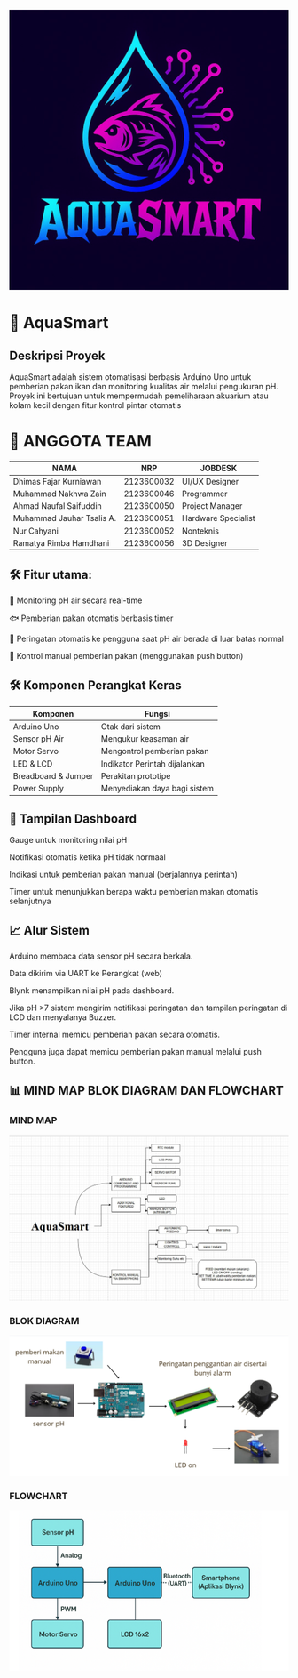 ![AquaSmart Preview](Nontek/LOGOAQUASMART.jpeg)

# 🌊 AquaSmart
## Deskripsi Proyek
AquaSmart adalah sistem otomatisasi berbasis Arduino Uno untuk pemberian pakan ikan dan monitoring kualitas air melalui pengukuran pH. Proyek ini bertujuan untuk mempermudah pemeliharaan akuarium atau kolam kecil dengan fitur kontrol pintar otomatis


# 🧠 ANGGOTA TEAM

|NAMA|NRP|JOBDESK|
|-----|----|------|
|Dhimas Fajar Kurniawan |2123600032| UI/UX Designer|
|Muhammad Nakhwa Zain | 2123600046 | Programmer |
|Ahmad Naufal Saifuddin | 2123600050 | Project Manager |
|Muhammad Jauhar Tsalis A. | 2123600051 | Hardware Specialist|
|Nur Cahyani | 2123600052 | Nonteknis |
|Ramatya Rimba Hamdhani | 2123600056 | 3D Designer |

## 🛠️ Fitur utama:

🚿 Monitoring pH air secara real-time

🐟 Pemberian pakan otomatis berbasis timer

📱 Peringatan otomatis ke pengguna saat pH air berada di luar batas normal

🔄 Kontrol manual pemberian pakan (menggunakan push button)

## 🛠️ Komponen Perangkat Keras
|Komponen | Fungsi |
|----------|---------|
|Arduino Uno | Otak dari sistem
|Sensor pH Air | Mengukur keasaman air
|Motor Servo | Mengontrol pemberian pakan
|LED & LCD | Indikator Perintah dijalankan |
|Breadboard & Jumper | Perakitan prototipe
|Power Supply | Menyediakan daya bagi sistem

## 📱 Tampilan Dashboard
Gauge untuk monitoring nilai pH

Notifikasi otomatis ketika pH tidak normaal

Indikasi untuk pemberian pakan manual (berjalannya perintah)

Timer untuk menunjukkan berapa waktu pemberian makan otomatis selanjutnya


## 📈 Alur Sistem
Arduino membaca data sensor pH secara berkala.

Data dikirim via UART ke Perangkat (web)

Blynk menampilkan nilai pH pada dashboard.

Jika pH >7 sistem mengirim notifikasi peringatan dan tampilan peringatan di LCD dan menyalanya Buzzer.

Timer internal memicu pemberian pakan secara otomatis.

Pengguna juga dapat memicu pemberian pakan manual melalui push button.


## 📊 MIND MAP BLOK DIAGRAM DAN FLOWCHART

### MIND MAP
![AquaSmart Preview](DIAGRAM/MindMap.jpeg)

### BLOK DIAGRAM
![AquaSmart Preview](DIAGRAM/alurdiagram.png)

### FLOWCHART
![AquaSmart Preview](DIAGRAM/Flowchart.png)
